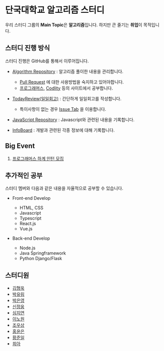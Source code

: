 # 단국대학교 알고리즘 스터디

우리 스터디 그룹의 **Main Topic**은 **알고리즘**입니다. 하지만 큰 줄기는 **취업**이 목적입니다.

## 스터디 진행 방식

스터디 진행은 GitHub를 통해서 이루어집니다.

- [Algorithm Repository](https://github.com/DKU-STUDY/Algorithm) : 알고리즘 풀이한 내용을 관리합니다.
  - [Pull Request](https://www.youtube.com/watch?v=pR5SNFyzdg8) 에 대한 사용방법을 숙지하고 있어야합니다.
  - [프로그래머스](https://programmers.co.kr/), [Codlity](https://app.codility.com/programmers/lessons/1-iterations/) 등의 사이트에서 공부합니다.
  
- [TodayReview(일일회고)](https://github.com/DKU-STUDY/TodayReview) : 간단하게 일일회고를 작성합니다.
  - 특이사항이 없는 경우 [Issue Tab](https://github.com/DKU-STUDY/TodayReview/issues) 을 이용합니다.
  
- [JavaScript Repository](https://github.com/DKU-STUDY/JavaScript) : Javascript와 관련된 내용을 기록합니다.

- [InfoBoard](https://github.com/DKU-STUDY/InfoBoard/issues) : 개발과 관련된 각종 정보에 대해 기록합니다.

## Big Event

1. [프로그래머스 하계 인턴 모집](https://programmers.co.kr/competitions/146/2020-summer-coding)


## 추가적인 공부

스터디 멤버와 다음과 같은 내용을 자율적으로 공부할 수 있습니다.

- Front-end Develop

  - HTML, CSS
  - Javascript
  - Typescript
  - React.js
  - Vue.js
  
- Back-end Develop

  - Node.js
  - Java Springframework
  - Python Django/Flask
  
## 스터디원

- [김형욱](https://github.com/DKU-STUDY/Profile/blob/master/김형욱_자기소개.md)
- [박유림](https://github.com/DKU-STUDY/Profile/blob/master/박유림_자기소개.md)
- [박은영](https://github.com/DKU-STUDY/Profile/blob/master/박은영_자기소개.md)
- [신정웅](https://github.com/DKU-STUDY/Profile/blob/master/신정웅_자기소개.md)
- [심지연](https://github.com/DKU-STUDY/Profile/blob/master/심지연_자기소개.md)
- [이노원](https://github.com/DKU-STUDY/Profile/blob/master/이노원_자기소개.md)
- [조우상](https://github.com/DKU-STUDY/Profile/blob/master/조우상_자기소개.md)
- [홍윤은](https://github.com/DKU-STUDY/Profile/blob/master/홍윤은_자기소개.md)
- [황준일](https://github.com/DKU-STUDY/Profile/blob/master/황준일_자기소개.md)
- [희아](https://github.com/DKU-STUDY/Profile/blob/master/희아_자기소개.md)